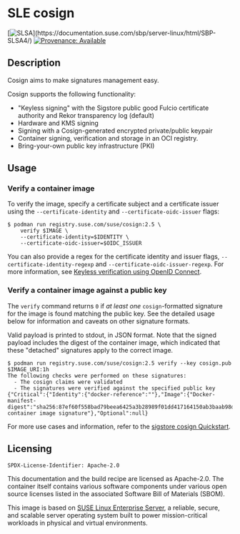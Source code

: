 # SLE cosign
[![SLSA](https://img.shields.io/badge/SLSA_(v1.0)-Build_L3-Green)](https://documentation.suse.com/sbp/server-linux/html/SBP-SLSA4/)
[![Provenance: Available](https://img.shields.io/badge/Provenance-Available-Green)](https://documentation.suse.com/container/all/html/Container-guide/index.html#container-verify)

## Description
Cosign aims to make signatures management easy.

Cosign supports the following functionality:

* "Keyless signing" with the Sigstore public good Fulcio certificate authority and Rekor transparency log (default)
* Hardware and KMS signing
* Signing with a Cosign-generated encrypted private/public keypair
* Container signing, verification and storage in an OCI registry.
* Bring-your-own public key infrastructure (PKI)


## Usage

### Verify a container image

To verify the image, specify a certificate subject
and a certificate issuer using the `--certificate-identity` and
`--certificate-oidc-issuer` flags:

```ShellSession
$ podman run registry.suse.com/suse/cosign:2.5 \
    verify $IMAGE \
    --certificate-identity=$IDENTITY \
    --certificate-oidc-issuer=$OIDC_ISSUER
```

You can also provide a regex for the certificate identity and issuer flags,
`--certificate-identity-regexp` and `--certificate-oidc-issuer-regexp`. For more information, see
[Keyless verification using OpenID Connect](https://docs.sigstore.dev/cosign/verifying/verify/#keyless-verification-using-openid-connect).

### Verify a container image against a public key

The `verify` command returns `0` if *at least one* `cosign`-formatted signature for
the image is found matching the public key. See the detailed usage below for
information and caveats on other signature formats.

Valid payload is printed to stdout, in JSON format. Note that the
signed payload includes the digest of the container image, which indicated that these "detached" signatures apply to the correct image.

```ShellSession
$ podman run registry.suse.com/suse/cosign:2.5 verify --key cosign.pub $IMAGE_URI:1h
The following checks were performed on these signatures:
  - The cosign claims were validated
  - The signatures were verified against the specified public key
{"Critical":{"Identity":{"docker-reference":""},"Image":{"Docker-manifest-digest":"sha256:87ef60f558bad79beea6425a3b28989f01dd417164150ab3baab98dcbf04def8"},"Type":"cosign container image signature"},"Optional":null}
```

For more use cases and information, refer to the
[sigstore cosign Quickstart](https://docs.sigstore.dev/quickstart/quickstart-cosign/).

## Licensing

`SPDX-License-Identifier: Apache-2.0`

This documentation and the build recipe are licensed as Apache-2.0.
The container itself contains various software components under various open source licenses listed in the associated
Software Bill of Materials (SBOM).

This image is based on [SUSE Linux Enterprise Server](https://www.suse.com/products/server/), a reliable,
secure, and scalable server operating system built to power mission-critical workloads in physical and virtual environments.